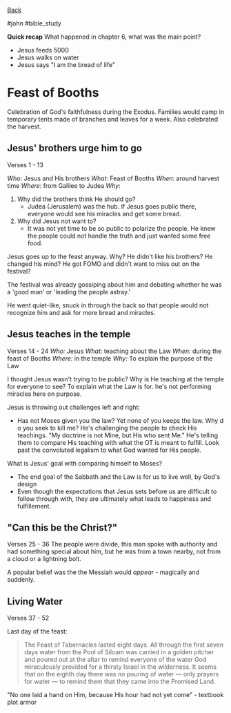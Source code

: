 [Back](./index.md)

#john #bible_study 

**Quick recap**
What happened in chapter 6, what was the main point?
- Jesus feeds 5000
- Jesus walks on water
- Jesus says "I am the bread of life"
# Feast of Booths 
Celebration of God's faithfulness during the Exodus. Families would camp in temporary tents made of branches and leaves for a week. 
Also celebrated the harvest. 
## Jesus' brothers urge him to go
Verses 1 - 13

*Who*: Jesus and His brothers
*What*: Feast of Booths
*When*: around harvest time
*Where*: from Galilee to Judea
*Why*:  
1. Why did the brothers think He should go?
	- Judea (Jerusalem) was the hub. If Jesus goes public there, everyone would see his miracles and get some bread.
2. Why did Jesus not want to?
	- It was not yet time to be so public to polarize the people. He knew the people could not handle the truth and just wanted some free food.

Jesus goes up to the feast anyway. Why?
	He didn't like his brothers?
	He changed his mind?
	He got FOMO and didn't want to miss out on the festival?

The festival was already gossiping about him and debating whether he was a 'good man' or 'leading the people astray.'

He went quiet-like, snuck in through the back so that people would not recognize him and ask for more bread and miracles.

## Jesus teaches in the temple
Verses 14 - 24
*Who:* Jesus
*What:* teaching about the Law
*When:* during the feast of Booths
*Where:* in the temple
*Why:* To explain the purpose of the Law

I thought Jesus wasn't trying to be public? Why is He teaching at the temple for everyone to see?
	To explain what the Law is for.
	he's not performing miracles here on purpose.

Jesus is throwing out challenges left and right:
- Has not Moses given you the law? Yet none of you keeps the law. Why do you seek to kill me?
He's challenging the people to check His teachings. "My doctrine is not Mine, but His who sent Me."
He's telling them to compare His teaching with what the OT is meant to fulfill.
Look past the convoluted legalism to what God wanted for His people.

What is Jesus' goal with comparing himself to Moses?
- The end goal of the Sabbath and the Law is for us to live well, by God's design
- Even though the expectations that Jesus sets before us are difficult to follow through with, they are ultimately what leads to happiness and fulfillement. 

## "Can this be the Christ?"
Verses 25 - 36
The people were divide, this man spoke with authority and had something special about him, but he was from a town nearby, not from a cloud or a lightning bolt.

A popular belief was the the Messiah would *appear* - magically and suddenly.

## Living Water
Verses 37 - 52

Last day of the feast:
> The Feast of Tabernacles lasted eight days. All through the first seven days water from the Pool of Siloam was carried in a golden pitcher and poured out at the altar to remind everyone of the water God miraculously provided for a thirsty Israel in the wilderness. It seems that on the eighth day there was _no_ pouring of water — only prayers for water — to remind them that they came into the Promised Land.

"No one laid a hand on Him, because His hour had not yet come" - textbook plot armor